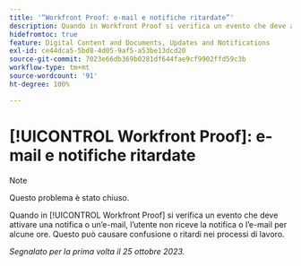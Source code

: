 ```yaml
---
title: '“Workfront Proof: e-mail e notifiche ritardate”'
description: Quando in Workfront Proof si verifica un evento che deve attivare una notifica o un’e-mail, l’utente non riceve la notifica o l’e-mail per alcune ore. Questo può causare confusione o ritardi nei processi di lavoro.
hidefromtoc: true
feature: Digital Content and Documents, Updates and Notifications
exl-id: ce44dca5-5bd8-4d05-9af5-a53be13dcd20
source-git-commit: 7023e66db369b0281df644fae9cf9902ffd59c3b
workflow-type: tm+mt
source-wordcount: '91'
ht-degree: 100%

---
```


# [!UICONTROL Workfront Proof]: e-mail e notifiche ritardate

>[!NOTE]
>
>Questo problema è stato chiuso.

<!--WF and WFP TOCs-->

Quando in [!UICONTROL Workfront Proof] si verifica un evento che deve attivare una notifica o un’e-mail, l’utente non riceve la notifica o l’e-mail per alcune ore. Questo può causare confusione o ritardi nei processi di lavoro.

_Segnalato per la prima volta il 25 ottobre 2023._
